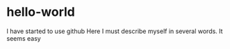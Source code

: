 # hello-world
I have started to use github
Here I must describe myself in several words. It seems easy
